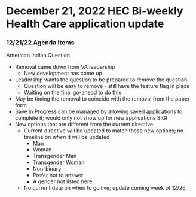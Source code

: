 # December 21, 2022 HEC Bi-weekly Health Care application update

### 12/21/22 Agenda Items

American Indian Question
- Removal came down from VA leadership
  - New development has come up
- Leadership wants the question to be prepared to remove the question
  - Question will be easy to remove - still have the feature flag in place
  - Waiting on the final go-ahead to do this
- May be timing the removal to coincide with the removal from the paper form
- Save in Progress can be managed by allowing saved applications to complete it; would only not show up for new applications
SIGI
- New options that are different from the current directive
  - Current directive will be updated to match these new options; no timeline on *when* it will be updated
    - Man
    - Woman
    - Transgender Man
    - Transgender Woman
    - Non-binary
    - Prefer not to answer
    - A gender not listed here
  - No current date on when to go live; update coming week of 12/26
